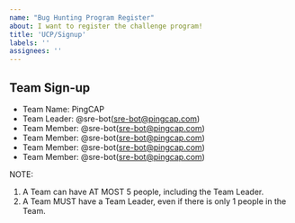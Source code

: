 ```yaml
---
name: "Bug Hunting Program Register"
about: I want to register the challenge program!
title: 'UCP/Signup'
labels: ''
assignees: ''
---
```


## Team Sign-up

- Team Name: PingCAP
- Team Leader: @sre-bot(sre-bot@pingcap.com)
- Team Member: @sre-bot(sre-bot@pingcap.com)
- Team Member: @sre-bot(sre-bot@pingcap.com)
- Team Member: @sre-bot(sre-bot@pingcap.com)
- Team Member: @sre-bot(sre-bot@pingcap.com)

NOTE:

1. A Team can have AT MOST 5 people, including the Team Leader.
2. A Team MUST have a Team Leader, even if there is only 1 people in the Team.
